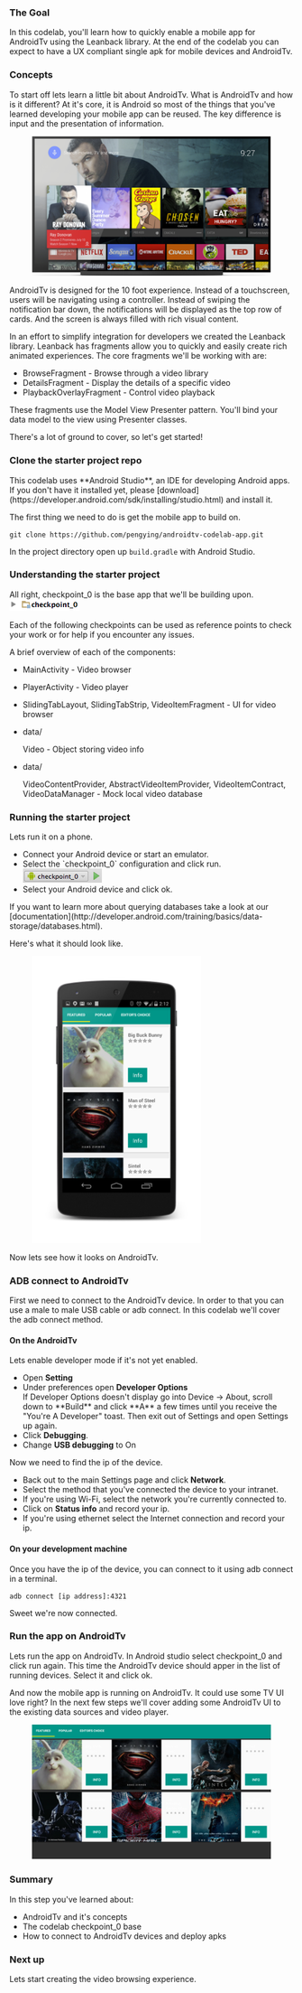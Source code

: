 <toc-element></toc-element>

### The Goal

In this codelab, you'll learn how to quickly enable a mobile app for AndroidTv using the Leanback library.  At the end of the codelab you can expect to have a UX compliant single apk for mobile devices and AndroidTv.

### Concepts

To start off lets learn a little bit about AndroidTv.  What is AndroidTv and how is it different?  At it's core, it is Android so most of the things that you've learned developing your mobile app can be reused.  The key difference is input and the presentation of information.

<figure layout vertical center>
  <img src="img/tv.png" alt="androidtv">
</figure>

AndroidTv is designed for the 10 foot experience.  Instead of a touchscreen, users will be navigating using a controller.  Instead of swiping the notification bar down, the notifications will be displayed as the top row of cards.  And the screen is always filled with rich visual content.

In an effort to simplify integration for developers we created the Leanback library.  Leanback has fragments allow you to quickly and easily create rich animated experiences.  The core fragments we'll be working with are:
* BrowseFragment - Browse through a video library
* DetailsFragment - Display the details of a specific video
* PlaybackOverlayFragment - Control video playback

These fragments use the Model View Presenter pattern.  You'll bind your data model to the view using Presenter classes.

There's a lot of ground to cover, so let's get started!

### Clone the starter project repo
<aside class="callout">
This codelab uses **Android Studio**, an IDE for developing Android apps.

<div class="extended">If you don't have it installed yet, please
[download](https://developer.android.com/sdk/installing/studio.html) and install it.</div>
</aside>

The first thing we need to do is get the mobile app to build on.

    git clone https://github.com/pengying/androidtv-codelab-app.git

In the project directory open up `build.gradle` with Android Studio.

### Understanding the starter project
All right, checkpoint_0 is the base app that we'll be building upon. <img src="img/checkpoint_0.png">

Each of the following checkpoints can be used as reference points to check your work or for help if you encounter any issues.

A brief overview of each of the components:

* MainActivity - Video browser
* PlayerActivity - Video player
* SlidingTabLayout, SlidingTabStrip, VideoItemFragment - UI for video browser
* data/

  Video - Object storing video info

* data/

  VideoContentProvider, AbstractVideoItemProvider, VideoItemContract, VideoDataManager - Mock local video database

### Running the starter project
Lets run it on a phone.

<div class="stepbystep">
<ul>
<li>Connect your Android device or start an emulator.</li>
<li>Select the `checkpoint_0` configuration and click run. <img src="img/checkpoint_0_run.png"></li>
<li>Select your Android device and click ok.</li>
</div>

<aside class="callout">
If you want to learn more about querying databases take a look at our [documentation](http://developer.android.com/training/basics/data-storage/databases.html).
</aside>

Here's what it should look like.

<figure layout vertical center>
  <img src="img/checkpoint_0_screenshot.png" alt="checkpoint_0 screenshot" width="300" class="noborder">
</figure>

Now lets see how it looks on AndroidTv.

### ADB connect to AndroidTv

First we need to connect to the AndroidTv device.  In order to that you can use a male to male USB cable or adb connect.  In this codelab we'll cover the adb connect method.

#### On the AndroidTv

Lets enable developer mode if it's not yet enabled.
<div class="stepbystep">
<ul>
<li>Open <strong>Setting</strong></li>
<li>Under preferences open <strong>Developer Options</strong></li>
<aside class="callout">
  If Developer Options doesn't display go into Device -> About, scroll down to **Build** and click **A** a few times until you receive the &quot;You're A Developer&quot; toast.  Then exit out of Settings and open Settings up again.
</aside>
<li>Click <strong>Debugging</strong>.</li>
<li>Change <strong>USB debugging</strong> to On</li>
</ul>
</div>

Now we need to find the ip of the device.
<div class="stepbystep">
<ul>
<li>Back out to the main Settings page and click <strong>Network</strong>.</li>
<li>Select the method that you've connected the device to your intranet.</li>
<li>If you're using Wi-Fi, select the network you're currently connected to.</li>
<li>Click on <strong>Status info</strong> and record your ip.</li>
<li>If you're using ethernet select the Internet connection and record your ip.</li>
</ul>
</div>

#### On your development machine

Once you have the ip of the device, you can connect to it using adb connect in a terminal.

    adb connect [ip address]:4321

Sweet we're now connected.

### Run the app on AndroidTv

Lets run the app on AndroidTv.  In Android studio select checkpoint_0 and click run again.  This time the AndroidTv device should apper in the list of running devices.  Select it and click ok.

And now the mobile app is running on AndroidTv.  It could use some TV UI love right?  In the next few steps we'll cover adding some AndroidTv UI to the existing data sources and video player.

<figure layout vertical center>
  <img src="img/checkpoint_0_androidtv_screencap.png" alt="androidtv screencap" width="600px">
</figure>


### Summary

In this step you've learned about:

- AndroidTv and it's concepts
- The codelab checkpoint_0 base
- How to connect to AndroidTv devices and deploy apks

### Next up

Lets start creating the video browsing experience.

